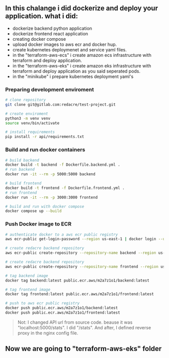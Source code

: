 ## In this chalange i did dockerize and deploy your application. what i did:
- dockerize backend python application
- dockerize frontend react application
- creating docker compose
- upload docker images to aws ecr and docker hup.
- create kubernetes deploymenet and service yaml files.
- in the "terraform-aws-ecs" i create amazon ecs infrastructure with terraform and deploy application.
- in the "terraform-aws-eks" i create amazon eks infrastructure with terraform and deploy application as you said seperated pods.
- in the "minikube" i prepare kubernetes deployment yaml's

### Preparing development enviroment
```sh
# clone repository
git clone git@gitlab.com:redacre/test-project.git

# create enviroment
python3 -m venv venv
source venv/bin/activate

# install requirements
pip install -r api/requirements.txt
```

### Build and run docker containers
```sh
# build backend
docker build -t backend -f Dockerfile.backend.yml .
# run backend
docker run -it --rm -p 5000:5000 backend

# build frontend
docker build -t frontend -f Dockerfile.frontend.yml .
# run frontend
docker run -it --rm -p 3000:3000 frontend

# build and run with docker compose
docker compose up --build
```

### Push Docker image to ECR
```sh
# authenticate docker to a aws ecr public registry
aws ecr-public get-login-password --region us-east-1 | docker login --username AWS --password-stdin public.ecr.aws/m2a7z1o1

# create redacre backend repository
aws ecr-public create-repository --repository-name backend --region us-east-1

# create redacre backend repository
aws ecr-public create-repository --repository-name frontend --region us-east-1

# tag backend image
docker tag backend:latest public.ecr.aws/m2a7z1o1/backend:latest 

# tag frontend image
docker tag frontend:latest public.ecr.aws/m2a7z1o1/frontend:latest 

# push to aws ecr public registry
docker push public.ecr.aws/m2a7z1o1/backend:latest 
docker push public.ecr.aws/m2a7z1o1/frontend:latest 
```

> Not: I changed API url from source code. beause it was "localhost:5000/stats". I did "/stats". And after, I defined reverse proxy in the nginx config file.

## Now we are going to "terraform-aws-eks" folder

